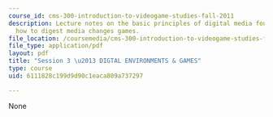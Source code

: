 ```yaml
---
course_id: cms-300-introduction-to-videogame-studies-fall-2011
description: Lecture notes on the basic principles of digital media foundations and
  how to digest media changes games.
file_location: /coursemedia/cms-300-introduction-to-videogame-studies-fall-2011/6111828c199d9d90c1eaca809a737297_MITCMS_300F11_session_3.pdf
file_type: application/pdf
layout: pdf
title: "Session 3 \u2013 DIGTAL ENVIRONMENTS & GAMES"
type: course
uid: 6111828c199d9d90c1eaca809a737297

---
```

None